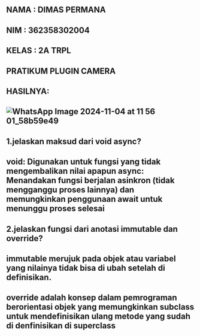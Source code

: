 NAMA : DIMAS PERMANA
-
NIM : 362358302004
-
KELAS : 2A TRPL
-
PRATIKUM PLUGIN CAMERA
-
HASILNYA:
-
![WhatsApp Image 2024-11-04 at 11 56 01_58b59e49](https://github.com/user-attachments/assets/af688236-f399-4ef1-be63-e0865c421004)
-

1.jelaskan maksud dari void async?
-
void: Digunakan untuk fungsi yang tidak mengembalikan nilai apapun
async: Menandakan fungsi berjalan asinkron (tidak mengganggu proses lainnya) dan memungkinkan penggunaan await untuk menunggu proses selesai
-
2.jelaskan fungsi dari anotasi immutable dan override?
-
immutable merujuk pada objek atau variabel yang nilainya tidak bisa di ubah setelah di definisikan.
-
override adalah konsep dalam pemrograman berorientasi objek yang memungkinkan subclass untuk mendefinisikan ulang metode yang sudah di denfinisikan di superclass
-